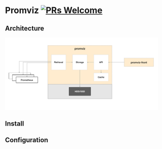 
# Promviz [![PRs Welcome](https://img.shields.io/badge/PRs-welcome-brightgreen.svg?style=flat)](http://makeapullrequest.com)

## Architecture

![](https://github.com/nghialv/promviz/blob/master/documentation/architecture.png)

## Install

## Configuration
